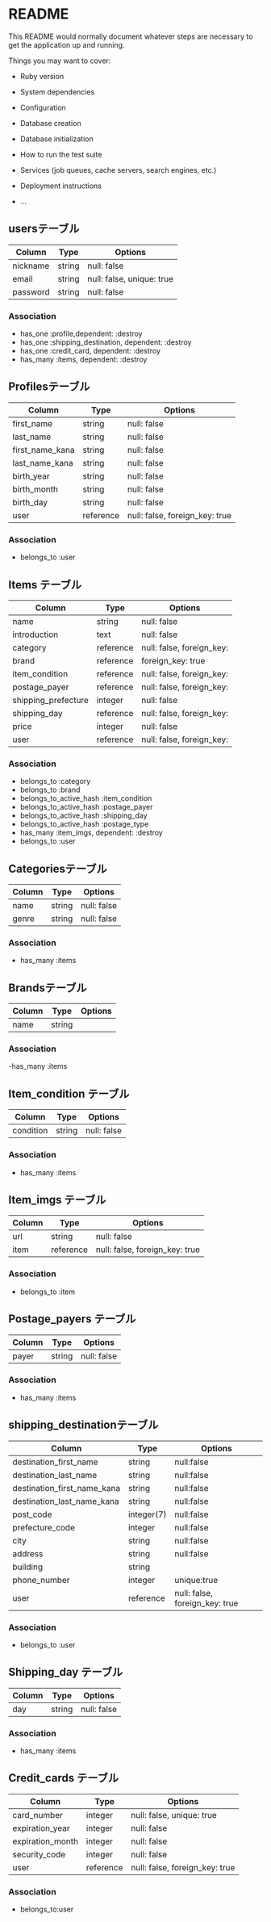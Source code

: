 # README

This README would normally document whatever steps are necessary to get the
application up and running.

Things you may want to cover:

* Ruby version

* System dependencies

* Configuration

* Database creation

* Database initialization

* How to run the test suite

* Services (job queues, cache servers, search engines, etc.)

* Deployment instructions

* ...

## usersテーブル

|Column|Type|Options|
|------|----|-------|
|nickname|string|null: false|
|email|string|null: false, unique: true|
|password|string|null: false|


### Association
- has_one :profile,dependent: :destroy
- has_one :shipping_destination, dependent: :destroy
- has_one :credit_card, dependent: :destroy
- has_many :items, dependent: :destroy

## Profilesテーブル

|Column|Type|Options|
|------|----|-------|
|first_name|string|null: false|
|last_name|string|null: false|
|first_name_kana|string|null: false|
|last_name_kana|string|null: false|
|birth_year|string|null: false|
|birth_month|string|null: false|
|birth_day|string|null: false|
|user|reference|null: false, foreign_key: true|


### Association
- belongs_to :user


## Items テーブル

|Column|Type|Options|
|------|----|-------|
|name|string|null: false|
|introduction|text|null: false|
|category|reference|null: false, foreign_key:|
|brand|reference|foreign_key: true|
|item_condition|reference|null: false, foreign_key:|
|postage_payer|reference|null: false, foreign_key: 
|shipping_prefecture|integer|null: false|
|shipping_day|reference|null: false, foreign_key:|
|price|integer|null: false|
|user|reference|null: false, foreign_key:|
 
### Association
- belongs_to :category 
- belongs_to :brand 
- belongs_to_active_hash :item_condition
- belongs_to_active_hash :postage_payer
- belongs_to_active_hash :shipping_day
- belongs_to_active_hash :postage_type
- has_many :item_imgs, dependent: :destroy
- belongs_to :user



##  Categoriesテーブル

|Column|Type|Options|
|------|----|-------|
|name|string|null: false|
|genre|string|null: false|

### Association
- has_many :items 


## Brandsテーブル

|Column|Type|Options|
|------|----|-------|
|name|string||

### Association
-has_many :items 

## Item_condition  テーブル

|Column|Type|Options|
|------|----|-------|
|condition|string|null: false|


### Association
- has_many :items

## Item_imgs  テーブル

|Column|Type|Options|
|------|----|-------|
|url|string|null: false|
|item|reference|null: false, foreign_key: true|

### Association
- belongs_to :item


## Postage_payers テーブル

|Column|Type|Options|
|------|----|-------|
|payer|string|null: false|

### Association
- has_many :items


## shipping_destinationテーブル

|Column|Type|Options|
|------|-----|-----|
|destination_first_name|string|null:false|
|destination_last_name|string|null:false|
|destination_first_name_kana|string|null:false|
|destination_last_name_kana|string|null:false|
|post_code|integer(7)|null:false|
|prefecture_code|integer|null:false|
|city|string|null:false|
|address|string|null:false|
|building|string||
|phone_number|integer|unique:true|
|user|reference|null: false, foreign_key: true|


### Association
- belongs_to :user

## Shipping_day テーブル

|Column|Type|Options|
|------|----|-------|
|day|string|null: false|

### Association
- has_many :items


## Credit_cards テーブル

|Column|Type|Options|
|------|----|-------|
|card_number|integer|null: false, unique: true|
|expiration_year|integer|null: false|
|expiration_month|integer|null: false|
|security_code|integer|null: false|
|user|reference|null: false, foreign_key: true|


### Association
- belongs_to:user


